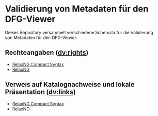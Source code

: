 # Validierung von Metadaten für den DFG-Viewer

Dieses Repository versammelt verschiedene Schemata für die Validierung
von Metadaten für den DFG-Viewer.

## Rechteangaben (<dv:rights>)

- [RelaxNG Compact Syntax](relaxng/dvrights.rnc "Rechteangaben, RNC")
- [RelaxNG](relaxng/dvrights.rng "Rechteangaben, RNG")

## Verweis auf Katalognachweise und lokale Präsentation (<dv:links>)

- [RelaxNG Compact Syntax](relaxng/dvlinks.rnc "Verweise, RNC")
- [RelaxNG](relaxng/dvlinks.rng "Verweise, RNG")
